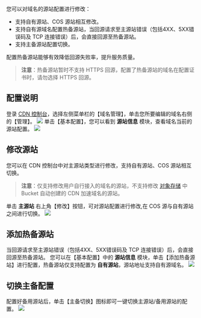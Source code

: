您可以对域名的源站配置进行修改：
+ 支持自有源站、COS 源站相互修改。
+ 支持自有源域名配置热备源站，当回源请求至主源站错误（包括4XX、5XX错误码及 TCP 连接错误）后，会直接回源至热备源站。
+ 支持主备源站配置切换。

配置热备源站能够有效降低回源失败率，提升服务质量。
> **注意**：热备源站暂时不支持 HTTPS 回源，配置了热备源站的域名在配置证书时，请勿选择 HTTPS 回源。

## 配置说明
登录 [CDN 控制台](https://console.qcloud.com/cdn)，选择左侧菜单栏的【域名管理】，单击您所要编辑的域名右侧的【管理】。
![](https://mc.qcloudimg.com/static/img/f2f50e0d81eb0a8c0dcb61d2ee37e6c9/manage.png)
单击【基本配置】，您可以看到 **源站信息** 模块，查看域名当前的源站配置。
![](https://mc.qcloudimg.com/static/img/7e218acca2ef3a4f146afe74e35bc129/host_info.png)

## 修改源站
您可以在 CDN 控制台中对主源站类型进行修改，支持自有源站、COS 源站相互切换。
> **注意**：仅支持修改用户自行接入的域名的源站，不支持修改 [对象存储](https://cloud.tencent.com/product/cos) 中 Bucket 自动创建的 CDN 加速域名的源站。

单击 **主源站** 右上角【修改】按钮，可对源站配置进行修改,在 COS 源与自有源站之间进行切换。
![](https://mc.qcloudimg.com/static/img/05bbce4f60fe74c679f218de44551407/origin_change.png)

## 添加热备源站
当回源请求至主源站错误（包括4XX、5XX错误码及 TCP 连接错误）后，会直接回源至热备源站。
您可以在【基本配置】中的 **源站信息** 模块，单击【添加热备源站】进行配置，热备源站仅支持配置为 **自有源站**，源站地址支持自有源域名。
![](https://mc.qcloudimg.com/static/img/04bcc3829b957f9f33e118b3076c817c/back_origin.png)

## 切换主备配置
配置好备用源站后，单击【主备切换】图标即可一键切换主源站/备用源站的配置。
![](https://mc.qcloudimg.com/static/img/1fd99aab6968ee200b94abb3e59bf056/switch.png)